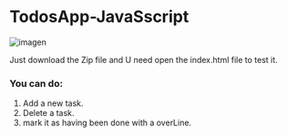 # TodosApp-JavaSscript
![imagen](https://user-images.githubusercontent.com/100967935/160605687-97590479-615a-476b-97a4-86f29e574463.png)


Just download the Zip file and U need open the index.html file to test it.

### You can do: 
1. Add a new task. 
2. Delete a task. 
3. mark it as having been done with a overLine. 
